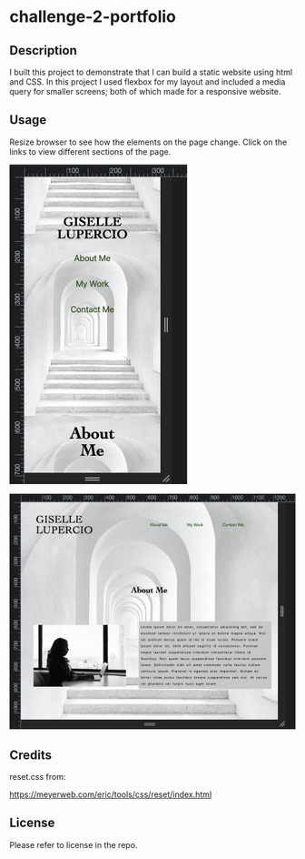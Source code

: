 # challenge-2-portfolio

## Description

I built this project to demonstrate that I can build a static website using html and CSS. In this project I used flexbox for my layout and  included a media query for smaller screens; both of which made for a responsive website.

## Usage

Resize browser to see how the elements on the page change. Click on the links to view different sections of the page.

![view of webpage on small screen](./assets/images/page-320.png)

![view of webpage on extra large screen](./assets/images/page-1200.png)


## Credits

reset.css from: 

https://meyerweb.com/eric/tools/css/reset/index.html

## License

Please refer to license in the repo.
